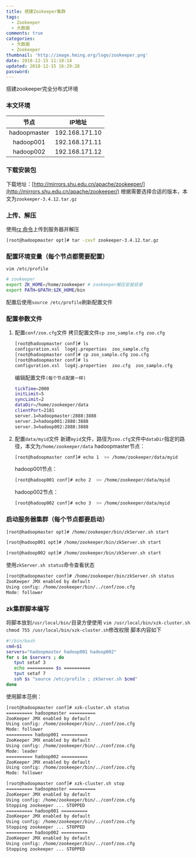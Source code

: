 ```yaml
---
title: 搭建Zookeeper集群
tags:
  - Zookeeper
  - 大数据
comments: true
categories:
  - 大数据
  - Zookeeper
thumbnail: 'http://image.hming.org/logo/zookeeper.png'
date: 2018-12-15 11:18:14
updated: 2018-12-15 16:29:28
password:
---
```

搭建zookeeper完全分布式环境
<!-- more -->
### 本文环境
|节点|IP地址|
|:---:|:---:|
|hadoopmaster|192.168.171.10|
|hadoop001|192.168.171.11|
|hadoop002|192.168.171.12|
### 下载安装包
下载地址：[http://mirrors.shu.edu.cn/apache/zookeeper/](http://mirrors.shu.edu.cn/apache/zookeeper/)
根据需要选择合适的版本，本文为`zookeeper-3.4.12.tar.gz`

### 上传、解压
使用[rz 命令](http://blog.hming.org/2018/08/15/Linux%E5%B8%B8%E7%94%A8%E5%91%BD%E4%BB%A4/#rz%E4%B8%8Esz%EF%BC%88%E4%B8%8A%E4%BC%A0%E3%80%81%E4%B8%8B%E8%BD%BD%E6%96%87%E4%BB%B6%EF%BC%89)上传到服务器并解压
```bash
[root@hadoopmaster opt]# tar -zxvf zookeeper-3.4.12.tar.gz 
```
### 配置环境变量（每个节点都需要配置）
`vim /etc/profile`
```bash
# zookeeper
export ZK_HOME=/home/zookeeper # zookeeper解压安装目录
export PATH=$PATH:$ZK_HOME/bin
```
配置后使用`source /etc/profile`刷新配置文件

### 配置参数文件
1. 配置`conf/zoo.cfg`文件
    拷贝配置文件`cp zoo_sample.cfg zoo.cfg`
    ```bash
    [root@hadoopmaster conf]# ls
    configuration.xsl  log4j.properties  zoo_sample.cfg
    [root@hadoopmaster conf]# cp zoo_sample.cfg zoo.cfg
    [root@hadoopmaster conf]# ls
    configuration.xsl  log4j.properties  zoo.cfg  zoo_sample.cfg
    ```
    编辑配置文件`(每个节点配置一样)`
    ```bash
    tickTime=2000
    initLimit=5
    syncLimit=2
    dataDir=/home/zookeeper/data
    clientPort=2181
    server.1=hadoopmaster:2888:3888
    server.2=hadoop001:2888:3888
    server.3=hadoop002:2888:3888
    ```
2. 配置`data/myid`文件
    新建`myid`文件，路径为`zoo.cfg`文件中`dataDir`指定的路径，本文为`/home/zookeeper/data`
    hadoopmaster节点：
    ```bash
    [root@hadoopmaster conf]# echo 1  >> /home/zookeeper/data/myid
    ```
    hadoop001节点：
    ```bash
    [root@hadoop001 conf]# echo 2  >> /home/zookeeper/data/myid
    ```
    hadoop002节点：
    ```bash
    [root@hadoop002 conf]# echo 3  >> /home/zookeeper/data/myid
    ```
### 启动服务器集群（每个节点都要启动）
```bash
[root@hadoopmaster opt]# /home/zookeeper/bin/zkServer.sh start
```
```bash
[root@hadoop001 opt]# /home/zookeeper/bin/zkServer.sh start
```
```bash
[root@hadoop002 opt]# /home/zookeeper/bin/zkServer.sh start
```
使用`zkServer.sh status`命令查看状态
```bash
[root@hadoopmaster conf]# /home/zookeeper/bin/zkServer.sh status
ZooKeeper JMX enabled by default
Using config: /home/zookeeper/bin/../conf/zoo.cfg
Mode: follower
```
### zk集群脚本编写
将脚本放到`/usr/local/bin/`目录方便使用
`vim /usr/local/bin/xzk-cluster.sh`
`chmod 755 /usr/local/bin/xzk-cluster.sh`修改权限
脚本内容如下
```bash
#!/bin/bash
cmd=$1
servers="hadoopmaster hadoop001 hadoop002"
for s in $servers ; do
   tput setaf 3
   echo ========== $s ==========
   tput setaf 7
   ssh $s "source /etc/profile ; zkServer.sh $cmd"
done
```
使用脚本范例：
```bash
[root@hadoopmaster conf]# xzk-cluster.sh status
========== hadoopmaster ==========
ZooKeeper JMX enabled by default
Using config: /home/zookeeper/bin/../conf/zoo.cfg
Mode: follower
========== hadoop001 ==========
ZooKeeper JMX enabled by default
Using config: /home/zookeeper/bin/../conf/zoo.cfg
Mode: leader
========== hadoop002 ==========
ZooKeeper JMX enabled by default
Using config: /home/zookeeper/bin/../conf/zoo.cfg
Mode: follower
```
```bash
[root@hadoopmaster conf]# xzk-cluster.sh stop
========== hadoopmaster ==========
ZooKeeper JMX enabled by default
Using config: /home/zookeeper/bin/../conf/zoo.cfg
Stopping zookeeper ... STOPPED
========== hadoop001 ==========
ZooKeeper JMX enabled by default
Using config: /home/zookeeper/bin/../conf/zoo.cfg
Stopping zookeeper ... STOPPED
========== hadoop002 ==========
ZooKeeper JMX enabled by default
Using config: /home/zookeeper/bin/../conf/zoo.cfg
Stopping zookeeper ... STOPPED
```

